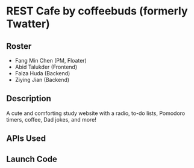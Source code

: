 # REST Cafe by coffeebuds (formerly Twatter)  

## Roster  
* Fang Min Chen (PM, Floater)
* Abid Talukder (Frontend)
* Faiza Huda (Backend)
* Ziying Jian (Backend)

## Description
A cute and comforting study website with a radio, to-do lists, Pomodoro timers, coffee, Dad jokes, and more!

## APIs Used

## Launch Code
